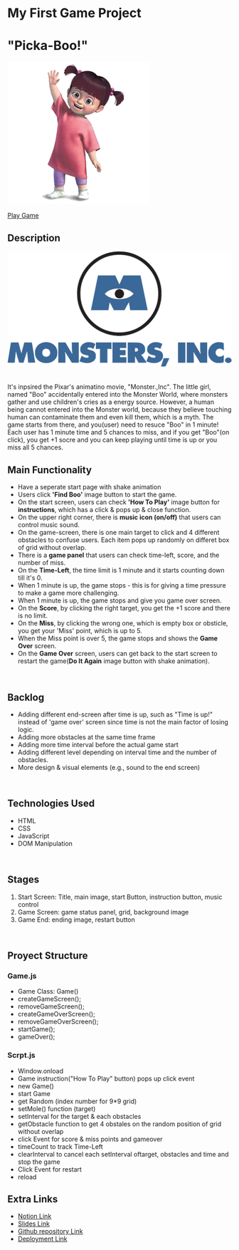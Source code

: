 
# My First Game Project
# "Picka-Boo!" 

<img src="./Pics/boo.png" alt="Alt text" title="Optional title">

[Play Game](http://github.com)

## Description
<img src="./Pics/monster.png" alt="Alt text" title="Optional title">
<br>
<br>
<br>
It's inpsired the Pixar's animatino movie, "Monster.,Inc". The little girl, named "Boo" accidentally entered into the Monster World, where monsters gather and use children's cries as a energy source. However, a human being cannot entered into the Monster world, because they believe touching human can contaminate them and even kill them, which is a myth. The game starts from there, and you(user) need to resuce "Boo" in 1 minute! 

<br>
Each user has 1 minute time and 5 chances to miss, and if you get "Boo"(on click), you get +1 socre and you can keep playing until time is up or you miss all 5 chances.

<br>

## Main Functionality
- Have a seperate start page with shake animation 
- Users click **'Find Boo'** image button to start the game.
- On the start screen, users can check **'How To Play'** image button for **instructions**, which has a click & pops up & close function.
- On the upper right corner, there is **music icon (on/off)** that users can control music sound.
- On the game-screen, there is one main target to click and 4 different obstacles to confuse users. Each item pops up randomly on differet box of grid without overlap.
- There is a **game panel** that users can check time-left, score, and the number of miss.
- On the **Time-Left**, the time limit is 1 minute and it starts counting down till it's 0.
- When 1 minute is up, the game stops - this is for giving a time pressure to make a game more challenging. 
- When 1 minute is up, the game stops and give you game over screen.
- On the **Score**, by clicking the right target, you get the +1 score and there is no limit.
- On the **Miss**, by clicking the wrong one, which is empty box or obsticle, you get your 'Miss' point, which is up to 5.
- When the Miss point is over 5, the game stops and shows the **Game Over** screen.
- On the **Game Over** screen, users can get back to the start screen to restart the game(**Do It Again** image button with shake animation).

<br>

## Backlog
- Adding different end-screen after time is up, such as "Time is up!" instead of 'game over' screen since time is not the main factor of losing logic.
- Adding more obstacles at the same time frame
- Adding more time interval before the actual game start
- Adding different level depending on interval time and the number of obstacles.
- More design & visual elements (e.g., sound to the end screen)

<br>

## Technologies Used
- HTML
- CSS
- JavaScript
- DOM Manipulation

<br>

## Stages
1. Start Screen: Title, main image, start Button, instruction button, music control 
2. Game Screen: game status panel, grid, background image
3. Game End: ending image, restart button

<br>

## Proyect Structure
### Game.js
- Game Class: Game()
- createGameScreen();
- removeGameScreen();
- createGameOverScreen();
- removeGameOverScreen();
- startGame();
- gameOver();

### Scrpt.js
- Window.onload
- Game instruction("How To Play" button) pops up click event
- new Game()
- start Game 
- get Random (index number for 9*9 grid)
- setMole() function (target)
- setInterval for the target & each obstacles
- getObstacle function to get 4 obstales on the random position of grid without overlap
- click Event for score & miss points and gameover
- timeCount to track Time-Left
- clearInterval to cancel each setInterval oftarget, obstacles and time and stop the game
- Click Event for restart 
- reload

## Extra Links

- [Notion Link](https://www.notion.so/f61dba19b85843da8cb81cc8ced45aaa?v=b554d2db337b40a9ace406e5749c4f8f)
- [Slides Link](http://slides.com)
- [Github repository Link](https://github.com/virgoeun/mochi-pochi)
- [Deployment Link](http://github.com)
